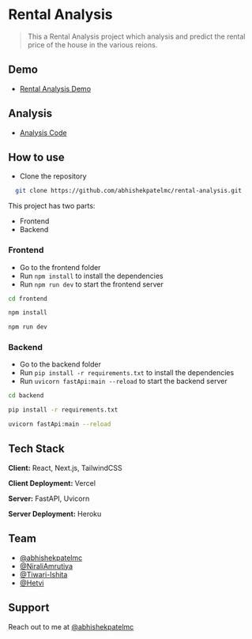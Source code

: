 # Rental Analysis

> This a Rental Analysis project which analysis and predict the rental price of the house in the various reions.

## Demo

- [Rental Analysis Demo](http://rental-analysis.vercel.app/)

## Analysis

- [Analysis Code](/Rent-Analysis.ipynb)

## How to use

- Clone the repository

```bash
  git clone https://github.com/abhishekpatelmc/rental-analysis.git
```

This project has two parts:

- Frontend
- Backend

### Frontend

- Go to the frontend folder
- Run `npm install` to install the dependencies
- Run `npm run dev` to start the frontend server

```bash
cd frontend
```

```bash
npm install
```

```bash
npm run dev
```

### Backend

- Go to the backend folder
- Run `pip install -r requirements.txt` to install the dependencies
- Run `uvicorn fastApi:main --reload` to start the backend server

```bash
cd backend
```

```bash
pip install -r requirements.txt
```

```bash
uvicorn fastApi:main --reload
```

## Tech Stack

**Client:** React, Next.js, TailwindCSS

**Client Deployment:** Vercel

**Server:** FastAPI, Uvicorn

**Server Deployment:** Heroku

## Team

- [@abhishekpatelmc](https://github.com/abhishekpatelmc)
- [@NiraliAmrutiya](https://github.com/NiraliAmrutiya)
- [@Tiwari-Ishita](https://github.com/Tiwari-Ishita)
- [@Hetvi](https://github.com/Hetvi2799)

## Support

Reach out to me at [@abhishekpatelmc](https://www.linkedin.com/in/abhishekpatelmc/)
